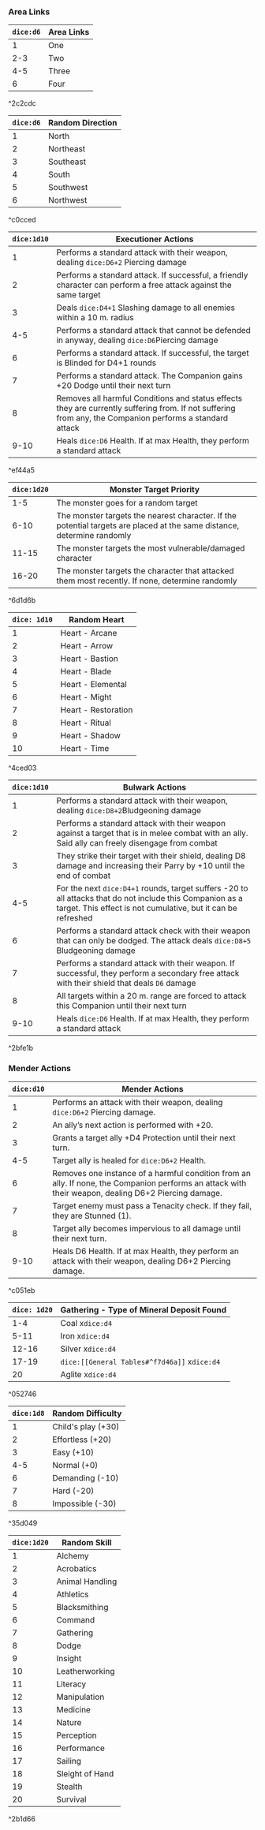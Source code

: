 ### Area Links

|`dice:d6`|Area Links|
|---|---|
|1|One|
|2-3|Two|
|4-5|Three|
|6|Four|

^2c2cdc

|`dice:d6`|Random Direction|
|---|---|
|1|North|
|2|Northeast|
|3|Southeast|
|4|South|
|5|Southwest|
|6|Northwest|

^c0cced

| `dice:1d10` | Executioner Actions                                                                                                                                      |
| ----------- | -------------------------------------------------------------------------------------------------------------------------------------------------------- |
| 1           | Performs a standard attack with their weapon, dealing `dice:D6+2` Piercing damage                                                                        |
| 2           | Performs a standard attack. If successful, a friendly character can perform a free attack against the same target                                        |
| 3           | Deals `dice:D4+1` Slashing damage to all enemies within a 10 m. radius                                                                                   |
| 4-5         | Performs a standard attack that cannot be defended in anyway, dealing `dice:D6`Piercing damage                                                           |
| 6           | Performs a standard attack. If successful, the target is Blinded for D4+1 rounds                                                                         |
| 7           | Performs a standard attack. The Companion gains +20 Dodge until their next turn                                                                          |
| 8           | Removes all harmful Conditions and status effects they are currently suffering from. If not suffering from any, the Companion performs a standard attack |
| 9-10        | Heals `dice:D6` Health. If at max Health, they perform a standard attack                                                                                 |

^ef44a5


| `dice:1d20` | Monster Target Priority                                                                                                 |
| ----------- | ----------------------------------------------------------------------------------------------------------------------- |
| 1-5         | The monster goes for a random target                                                                                    |
| 6-10        | The monster targets the nearest character. If the potential targets are placed at the same distance, determine randomly |
| 11-15       | The monster targets the most vulnerable/damaged character                                                               |
| 16-20       | The monster targets the character that attacked them most recently. If none, determine randomly                         |

^6d1d6b


| `dice: 1d10` | Random Heart        |
| ------------ | ------------------- |
| 1            | Heart - Arcane      |
| 2            | Heart - Arrow       |
| 3            | Heart - Bastion     |
| 4            | Heart - Blade       |
| 5            | Heart - Elemental   |
| 6            | Heart - Might       |
| 7            | Heart - Restoration |
| 8            | Heart - Ritual      |
| 9            | Heart - Shadow      |
| 10           | Heart - Time        |

^4ced03


| `dice:1d10` | Bulwark Actions                                                                                                                                                           |
| ----------- | ------------------------------------------------------------------------------------------------------------------------------------------------------------------------- |
| 1           | Performs a standard attack with their weapon, dealing `dice:D8+2`Bludgeoning damage                                                                                       |
| 2           | Performs a standard attack with their weapon against a target that is in melee combat with an ally. Said ally can freely disengage from combat                            |
| 3           | They strike their target with their shield, dealing D8 damage and increasing their Parry by +10 until the end of combat                                                   |
| 4-5         | For the next `dice:D4+1` rounds, target suffers -20 to all attacks that do not include this Companion as a target. This effect is not cumulative, but it can be refreshed |
| 6           | Performs a standard attack check with their weapon that can only be dodged. The attack deals `dice:D8+5` Bludgeoning damage                                               |
| 7           | Performs a standard attack with their weapon. If successful, they perform a secondary free attack with their shield that deals `D6` damage                                |
| 8           | All targets within a 20 m. range are forced to attack this Companion until their next turn                                                                                |
| 9-10        | Heals `dice:D6` Health. If at max Health, they perform a standard attack                                                                                                  |

^2bfe1b

### Mender Actions

|`dice:d10`|Mender Actions|
|---|---|
|1|Performs an attack with their weapon, dealing `dice:D6+2` Piercing damage.|
|2|An ally’s next action is performed with +20.|
|3|Grants a target ally +D4 Protection until their next turn.|
|4-5|Target ally is healed for `dice:D6+2` Health.|
|6|Removes one instance of a harmful condition from an ally. If none, the Companion performs an attack with their weapon, dealing D6+2 Piercing damage.|
|7|Target enemy must pass a Tenacity check. If they fail, they are Stunned (1).|
|8|Target ally becomes impervious to all damage until their next turn.|
|9-10|Heals D6 Health. If at max Health, they perform an attack with their weapon, dealing D6+2 Piercing damage.|

^c051eb



| `dice: 1d20` | Gathering - Type of Mineral Deposit Found |
| ---------- | ----------------------------------------- |
| 1-4        | Coal x`dice:d4`                                      |
| 5-11       | Iron x`dice:d4`                                     |
| 12-16      | Silver x`dice:d4`                                    |
| 17-19      | `dice:[[General Tables#^f7d46a]]` x`dice:d4`        |
| 20         | Aglite x`dice:d4`                                    |

^052746


| `dice:1d8` | Random Difficulty  |
| ---------- | ------------------ |
| 1          |  Child's play (+30)|
| 2          | Effortless (+20) |
| 3          | Easy (+10)   |
| 4-5        |   Normal (+0)      |
| 6          | Demanding (-10)    |
| 7          | Hard (-20)         |
| 8          | Impossible (-30)   |

^35d049



|`dice:1d20`|Random Skill|
|---|---|
|1|Alchemy|
|2|Acrobatics|
|3|Animal Handling|
|4|Athletics|
|5|Blacksmithing|
|6|Command|
|7|Gathering|
|8|Dodge|
|9|Insight|
|10|Leatherworking|
|11|Literacy|
|12|Manipulation|
|13|Medicine|
|14|Nature|
|15|Perception|
|16|Performance|
|17|Sailing|
|18|Sleight of Hand|
|19|Stealth|
|20|Survival|

^2b1d66
